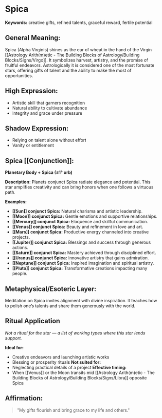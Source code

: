 # Spica


**Keywords:** creative gifts, refined talents, graceful reward, fertile potential

## General Meaning:
Spica (Alpha Virginis) shines as the ear of wheat in the hand of the Virgin [[Astrology Arith(m)etic - The Building Blocks of Astrology/Building Blocks/Signs/Virgo]]. It symbolizes harvest, artistry, and the promise of fruitful endeavors. Astrologically it is considered one of the most fortunate stars, offering gifts of talent and the ability to make the most of opportunities.

## High Expression:
- Artistic skill that garners recognition
- Natural ability to cultivate abundance
- Integrity and grace under pressure

## Shadow Expression:
- Relying on talent alone without effort
- Vanity or entitlement

## Spica [[Conjunction]]:

**Planetary Body + Spica (≤1° orb)**

**Description:**
Planets conjunct Spica radiate elegance and potential. This star amplifies creativity and can bring honors when one follows a virtuous path.

**Examples:**
- **[[Sun]] conjunct Spica:** Natural charisma and artistic leadership.
- **[[Moon]] conjunct Spica:** Gentle emotions and supportive relationships.
- **[[Mercury]] conjunct Spica:** Eloquence and skillful communication.
- **[[Venus]] conjunct Spica:** Beauty and refinement in love and art.
- **[[Mars]] conjunct Spica:** Productive energy channeled into creative projects.
- **[[Jupiter]] conjunct Spica:** Blessings and success through generous actions.
- **[[Saturn]] conjunct Spica:** Mastery achieved through disciplined effort.
- **[[Uranus]] conjunct Spica:** Innovative artistry that gains admiration.
- **[[Neptune]] conjunct Spica:** Inspired imagination and spiritual artistry.
- **[[Pluto]] conjunct Spica:** Transformative creations impacting many people.

## Metaphysical/Esoteric Layer:
Meditation on Spica invites alignment with divine inspiration. It teaches how to polish one’s talents and share them generously with the world.

## Ritual Application
*Not a ritual for the star — a list of working types where this star lends support.*

**Ideal for:**
- Creative endeavors and launching artistic works
- Blessing or prosperity rituals
**Not suited for:**
- Neglecting practical details of a project
**Effective timing:**
- When [[Venus]] or the Moon transits mid [[Astrology Arith(m)etic - The Building Blocks of Astrology/Building Blocks/Signs/Libra]] opposite Spica

## Affirmation:

> "My gifts flourish and bring grace to my life and others."

